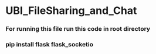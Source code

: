 # UBI_FileSharing_and_Chat
### For running this file run this code in root directory
### pip install flask flask_socketio  